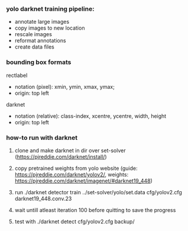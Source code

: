 

### yolo darknet training pipeline:

* annotate large images
* copy images to new location
* rescale images
* reformat annotations
* create data files

### bounding box formats

rectlabel
* notation (pixel): xmin, ymin, xmax, ymax;
* origin: top left

darknet
* notation (relative): class-index, xcentre, ycentre, width, height
* origin: top left

### how-to run with darknet

1. clone and make darknet in dir over set-solver (https://pjreddie.com/darknet/install/)

2. copy pretrained weights from yolo website (guide: https://pjreddie.com/darknet/yolov2/, weights: https://pjreddie.com/darknet/imagenet/#darknet19_448)

3. run ./darknet detector train ../set-solver/yolo/set.data cfg/yolov2.cfg darknet19_448.conv.23

4. wait untill atleast iteration 100 before quitting to save the progress

5. test with ./darknet detect cfg/yolov2.cfg backup/<weights> <some-set-image>


